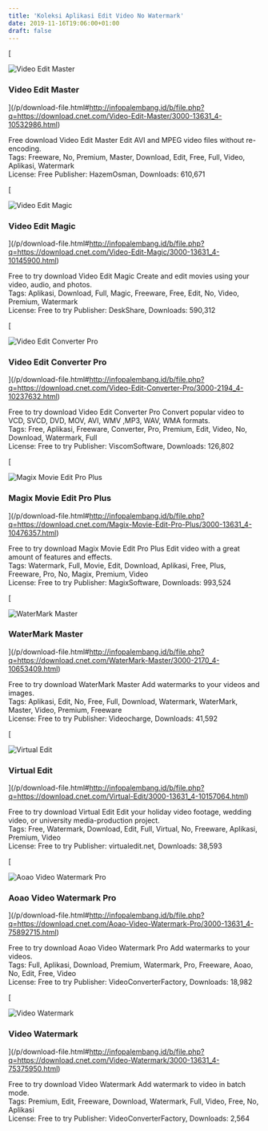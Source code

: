 ```yaml
---
title: 'Koleksi Aplikasi Edit Video No Watermark'
date: 2019-11-16T19:06:00+01:00
draft: false
---
```


[

![Video Edit Master](https://dl1.cbsistatic.com/i/r/2017/05/24/4c7102a9-ebb0-4dd1-8198-a826e3efe12b/thumbnail/64x64/aa78a6d807b261bd1196acb1216c3db0/iconimg92815.png "Video Edit Master")

### Video Edit Master

](/p/download-file.html#http://infopalembang.id/b/file.php?q=https://download.cnet.com/Video-Edit-Master/3000-13631_4-10532986.html)

Free download Video Edit Master Edit AVI and MPEG video files without re-encoding.  
Tags: Freeware, No, Premium, Master, Download, Edit, Free, Full, Video, Aplikasi, Watermark  
License: Free Publisher: HazemOsman, Downloads: 610,671

[

![Video Edit Magic](https://dl1.cbsistatic.com/i/r/2017/05/15/1261ccc2-1ae7-442a-920f-6cf0908d26c2/thumbnail/32x32/4457fd12b1f786295417323ad5122dc3/iconimg113323.png "Video Edit Magic")

### Video Edit Magic

](/p/download-file.html#http://infopalembang.id/b/file.php?q=https://download.cnet.com/Video-Edit-Magic/3000-13631_4-10145900.html)

Free to try download Video Edit Magic Create and edit movies using your video, audio, and photos.  
Tags: Aplikasi, Download, Full, Magic, Freeware, Free, Edit, No, Video, Premium, Watermark  
License: Free to try Publisher: DeskShare, Downloads: 590,312

[

![Video Edit Converter Pro](https://dl1.cbsistatic.com/i/r/2017/07/15/eb5ef813-0d09-41ad-9904-ada77c97d067/thumbnail/32x32/17ef78842d91836d6c037f120421dbb9/iconimg242613.png "Video Edit Converter Pro")

### Video Edit Converter Pro

](/p/download-file.html#http://infopalembang.id/b/file.php?q=https://download.cnet.com/Video-Edit-Converter-Pro/3000-2194_4-10237632.html)

Free to try download Video Edit Converter Pro Convert popular video to VCD, SVCD, DVD, MOV, AVI, WMV ,MP3, WAV, WMA formats.  
Tags: Free, Aplikasi, Freeware, Converter, Pro, Premium, Edit, Video, No, Download, Watermark, Full  
License: Free to try Publisher: ViscomSoftware, Downloads: 126,802

[

![Magix Movie Edit Pro Plus](https://i.i.cbsi.com/cnwk.1d/i/tim2/2015/10/20/88717f6dcdda0a0e79140f1a4d81ced7bfde_Video_Deluxe_2016_Plus_32_32x32.png "Magix Movie Edit Pro Plus")

### Magix Movie Edit Pro Plus

](/p/download-file.html#http://infopalembang.id/b/file.php?q=https://download.cnet.com/Magix-Movie-Edit-Pro-Plus/3000-13631_4-10476357.html)

Free to try download Magix Movie Edit Pro Plus Edit video with a great amount of features and effects.  
Tags: Watermark, Full, Movie, Edit, Download, Aplikasi, Free, Plus, Freeware, Pro, No, Magix, Premium, Video  
License: Free to try Publisher: MagixSoftware, Downloads: 993,524

[

![WaterMark Master](https://i.i.cbsi.com/cnwk.1d/i/tim//2010/03/25/fmimg6643335315655420166.png "WaterMark Master")

### WaterMark Master

](/p/download-file.html#http://infopalembang.id/b/file.php?q=https://download.cnet.com/WaterMark-Master/3000-2170_4-10653409.html)

Free to try download WaterMark Master Add watermarks to your videos and images.  
Tags: Aplikasi, Edit, No, Free, Full, Download, Watermark, WaterMark, Master, Video, Premium, Freeware  
License: Free to try Publisher: Videocharge, Downloads: 41,592

[

![Virtual Edit](https://dl2.cbsistatic.com/asset/581/bundles/downloadcore/images/default_product_icon/icon_windows_64.png "Virtual Edit")

### Virtual Edit

](/p/download-file.html#http://infopalembang.id/b/file.php?q=https://download.cnet.com/Virtual-Edit/3000-13631_4-10157064.html)

Free to try download Virtual Edit Edit your holiday video footage, wedding video, or university media-production project.  
Tags: Free, Watermark, Download, Edit, Full, Virtual, No, Freeware, Aplikasi, Premium, Video  
License: Free to try Publisher: virtualedit.net, Downloads: 38,593

[

![Aoao Video Watermark Pro](https://dl1.cbsistatic.com/i/r/2017/11/05/d674ef65-9250-49c1-9171-5e2d18c0e451/thumbnail/32x32/d4f44e88f8ab3620b6734874ade1525d/iconimg286833.png "Aoao Video Watermark Pro")

### Aoao Video Watermark Pro

](/p/download-file.html#http://infopalembang.id/b/file.php?q=https://download.cnet.com/Aoao-Video-Watermark-Pro/3000-13631_4-75892715.html)

Free to try download Aoao Video Watermark Pro Add watermarks to your videos.  
Tags: Full, Aplikasi, Download, Premium, Watermark, Pro, Freeware, Aoao, No, Edit, Free, Video  
License: Free to try Publisher: VideoConverterFactory, Downloads: 18,982

[

![Video Watermark](https://dl1.cbsistatic.com/i/r/2017/11/08/08426cc7-5c88-435a-8536-2bea1ee762dc/thumbnail/32x32/eb5f5a65bee891f031795dcad4f0bd26/iconimg2110.png "Video Watermark")

### Video Watermark

](/p/download-file.html#http://infopalembang.id/b/file.php?q=https://download.cnet.com/Video-Watermark/3000-13631_4-75375950.html)

Free to try download Video Watermark Add watermark to video in batch mode.  
Tags: Premium, Edit, Freeware, Download, Watermark, Full, Video, Free, No, Aplikasi  
License: Free to try Publisher: VideoConverterFactory, Downloads: 2,564